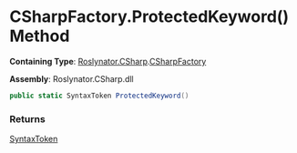 # CSharpFactory\.ProtectedKeyword\(\) Method

**Containing Type**: [Roslynator.CSharp](../../README.md)\.[CSharpFactory](../README.md)

**Assembly**: Roslynator\.CSharp\.dll

```csharp
public static SyntaxToken ProtectedKeyword()
```

### Returns

[SyntaxToken](https://docs.microsoft.com/en-us/dotnet/api/microsoft.codeanalysis.syntaxtoken)

